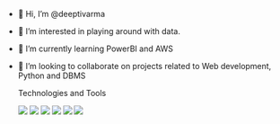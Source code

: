 - 👋 Hi, I’m @deeptivarma
- 👀 I’m interested in playing around with data.
- 🌱 I’m currently learning PowerBI and AWS
- 🤝 I’m looking to collaborate on projects related to Web development, Python and DBMS

    Technologies and Tools
    
    ![](https://img.shields.io/badge/OS-Windows-informational?style=flat&logo=<LOGO_NAME>&logoColor=white&color=2bbc8a)
    ![](https://img.shields.io/badge/OS-Linux-informational?style=flat&logo=<LOGO_NAME>&logoColor=white&color=2bbc8a)
    ![](https://img.shields.io/badge/Code-Python-informational?style=flat&logo=<LOGO_NAME>&logoColor=white&color=2bbc8a)
    ![](https://img.shields.io/badge/Code-Java-informational?style=flat&logo=<LOGO_NAME>&logoColor=white&color=2bbc8a)
    ![](https://img.shields.io/badge/Code-C++-informational?style=flat&logo=<LOGO_NAME>&logoColor=white&color=2bbc8a)
    ![](https://img.shields.io/badge/Tools-SQL-informational?style=flat&logo=<LOGO_NAME>&logoColor=white&color=2bbc8a)

<!---
deeptivarma/deeptivarma is a ✨ special ✨ repository because its `README.md` (this file) appears on your GitHub profile.
You can click the Preview link to take a look at your changes.
--->
